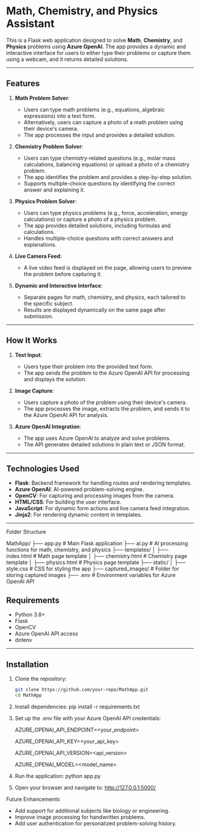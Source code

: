 # Math, Chemistry, and Physics Assistant

This is a Flask web application designed to solve **Math**, **Chemistry**, and **Physics** problems using **Azure OpenAI**. The app provides a dynamic and interactive interface for users to either type their problems or capture them using a webcam, and it returns detailed solutions.

---

## Features

1. **Math Problem Solver**:
   - Users can type math problems (e.g., equations, algebraic expressions) into a text form.
   - Alternatively, users can capture a photo of a math problem using their device's camera.
   - The app processes the input and provides a detailed solution.

2. **Chemistry Problem Solver**:
   - Users can type chemistry-related questions (e.g., molar mass calculations, balancing equations) or upload a photo of a chemistry problem.
   - The app identifies the problem and provides a step-by-step solution.
   - Supports multiple-choice questions by identifying the correct answer and explaining it.

3. **Physics Problem Solver**:
   - Users can type physics problems (e.g., force, acceleration, energy calculations) or capture a photo of a physics problem.
   - The app provides detailed solutions, including formulas and calculations.
   - Handles multiple-choice questions with correct answers and explanations.

4. **Live Camera Feed**:
   - A live video feed is displayed on the page, allowing users to preview the problem before capturing it.

5. **Dynamic and Interactive Interface**:
   - Separate pages for math, chemistry, and physics, each tailored to the specific subject.
   - Results are displayed dynamically on the same page after submission.

---

## How It Works

1. **Text Input**:
   - Users type their problem into the provided text form.
   - The app sends the problem to the Azure OpenAI API for processing and displays the solution.

2. **Image Capture**:
   - Users capture a photo of the problem using their device's camera.
   - The app processes the image, extracts the problem, and sends it to the Azure OpenAI API for analysis.

3. **Azure OpenAI Integration**:
   - The app uses Azure OpenAI to analyze and solve problems.
   - The API generates detailed solutions in plain text or JSON format.

---

## Technologies Used

- **Flask**: Backend framework for handling routes and rendering templates.
- **Azure OpenAI**: AI-powered problem-solving engine.
- **OpenCV**: For capturing and processing images from the camera.
- **HTML/CSS**: For building the user interface.
- **JavaScript**: For dynamic form actions and live camera feed integration.
- **Jinja2**: For rendering dynamic content in templates.

---

Folder Structure

MathApp/
├── app.py                 # Main Flask application
├── ai.py                  # AI processing functions for math, chemistry, and physics
├── templates/
│   ├── index.html         # Math page template
│   ├── chemistry.html     # Chemistry page template
│   ├── physics.html       # Physics page template
├── static/
│   ├── style.css          # CSS for styling the app
├── captured_images/       # Folder for storing captured images
├── .env                   # Environment variables for Azure OpenAI API

## Requirements

- Python 3.8+
- Flask
- OpenCV
- Azure OpenAI API access
- dotenv

---

## Installation

1. Clone the repository:
   ```bash
   git clone https://github.com/your-repo/MathApp.git
   cd MathApp
2. Install dependencies:
    pip install -r requirements.txt

3. Set up the .env file with your Azure OpenAI API credentials:
    
    AZURE_OPENAI_API_ENDPOINT=<your_endpoint>

    AZURE_OPENAI_API_KEY=<your_api_key>

    AZURE_OPENAI_API_VERSION=<api_version>
    
    AZURE_OPENAI_MODEL=<model_name>

4. Run the application:
    python app.py

5. Open your browser and navigate to:
    http://127.0.0.1:5000/

Future Enhancements
* Add support for additional subjects like biology or engineering.
* Improve image processing for handwritten problems.
* Add user authentication for personalized problem-solving history.